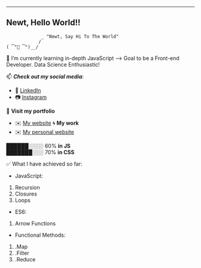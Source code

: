 

<!--
**newtvo/newtvo** is a ✨ _special_ ✨ repository because its `README.md` (this file) appears on your GitHub profile.
Keep updating for everyday
-->

----------------------------------------
Newt, Hello World!!
----------------------------------------
                 _ "Newt, Say Hi To The World"
                / 
    ( ͡°👅 ͡°)__/

🌱 I’m currently learning in-depth JavaScript --> Goal to be a Front-end Developer. Data Science Enthusiastic!

📫  **_Check out my social media_**: 
  - 🔗 [LinkedIn](https://www.linkedin.com/in/vo-nhut/)
  - 📷 [Instagram](https://www.instagram.com/_newtvo_/)
 
📃 **Visit my portfolio**
  - ✉️ [My website](http://tuhnov.dx.am/)
🌀 **My work**
 - ✉️ [My personal website](https://dev-work-portfolio.web.app/)
  
  
 ██████░░░░ 60%	 **in  JS** <br/>
 ███████░░░ 70%  **in CSS**
  
 ✅ What I have achieved so far:
  - JavaScript:
   1. Recursion
   2. Closures
   3. Loops
  - ES6:
   1. Arrow Functions
  - Functional Methods:
   1. .Map
   2. .Filter
   3. .Reduce
